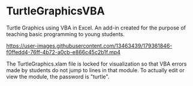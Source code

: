 # TurtleGraphicsVBA
Turtle Graphics using VBA in Excel. An add-in created for the purpose of teaching basic programming to young students.


https://user-images.githubusercontent.com/13463439/179361846-f0ffedd4-76ff-4b72-a0cb-e866c45c2b1f.mp4

The TurtleGraphics.xlam file is locked for visualization so that VBA errors made by students do not jump to lines in that module. To actually edit or view the module, the password is "turtle".

